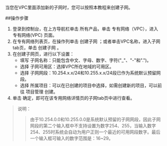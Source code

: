 当您在VPC里面添加新的子网时，您可以按照本教程来创建子网。

##操作步骤

1. 登录到控制台，在上方导航栏单击 所有产品，单击 专有网络（VPC），进入 专有网络(VPC) 页面。
2. 在专有网络列表页，在操作列单击 创建子网 ；或者单击VPC名称，进入子网tab页，单击 创建子网 。
3. 在创建子网页，进行以下设置：
	- 填写 子网名称：只能包含中文、字母、数字、字符("_"、"-"和".")。
	- 选择 子网可用区：选择VPC所在地域的可用区。
	- 选择 子网网段：10.254.x.x/24和10.255.x.x/24段已作为系统默认预留网段。
	- 选择 所属项目：可以在已创建的项目中选择，如需创建新的项目，可以前往 项目管理 创建。
4. 单击 确定，即可在该专用网络详情页的子网tab页中进行查看。

>说明：
>>由于10.254.0.0和10.255.0.0是系统默认预留的子网网段，因此子网网段的第二个输入框中不支持设置为数字254、255，当输入数字254、255时系统会自动为用户正则一个最近的可用网段数字。最后一个输入框可输入的数字范围是：16~29。